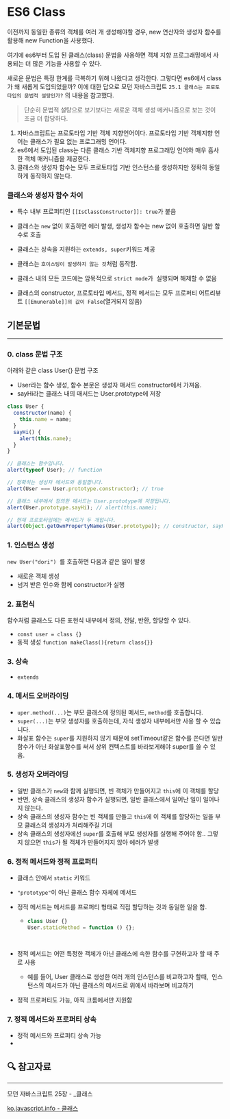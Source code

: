 # ES6 Class

이전까지 동일한 종류의 객체를 여러 개 생성해야할 경우, new 연산자와 생성자 함수를 활용해 new Function을 사용했다.

여기에 es6부터 도입 된 클래스(class) 문법을 사용하면 객체 지향 프로그래밍에서 사용되는 더 많은 기능을 사용할 수 있다.

새로운 문법은 특정 한계를 극복하기 위해 나왔다고 생각한다. 그렇다면 es6에서 class가 왜 새롭게 도입되었을까? 이에 대한 답으로 모던 자바스크립트 `25.1 클래스는 프로토타입의 문법적 설탕인가?` 의 내용을 참고했다.

> 단순히 문법적 설탕으로 보기보다는 새로운 객체 생성 메커니즘으로 보는 것이 조금 더 합당하다.

1. 자바스크립트는 프로토타입 기반 객체 지향언어이다. 프로토타입 기반 객체지향 언어는 클래스가 필요 없는 프로그래밍 언어다.
2. es6에서 도입된 class는 다른 클래스 기반 객체지향 프로그래밍 언어와 매우 흡사한 객체 매커니즘을 제공한다.
3. 클래스와 생성자 함수는 모두 프로토타입 기반 인스턴스를 생성하지만 정확히 동일하게 동작하지 않는다.



### 클래스와 생성자 함수 차이

- 특수 내부 프로퍼티인 `[[IsClassConstructor]]: true`가 붙음  

- 클래스는 `new` 없이 호출하면 에러 발생, 생성자 함수는 new 없이 호출하면 일반 함수로 호출
- 클래스는 상속을 지원하는 `extends, super`키워드 제공
- 클래스는 `호이스팅이 발생하지 않는 것`처럼 동작함.
- 클래스 내의 모든 코드에는 암묵적으로 `strict mode`가  실행되며 해제할 수 없음
- 클래스의 constructor, 프로토타입 메서드, 정적 메서드는 모두 프로퍼티 어트리뷰트 `[[Emunerable]]의 값이 False`(열거되지 않음)

## 기본문법

---

### 0\. class 문법 구조

아래와 같은 class User{} 문법 구조

- User라는 함수 생성, 함수 본문은 생성자 매서드 constructor에서 가져옴.
- sayHi라는 클래스 내의 매서드는 User.prototype에 저장

```javascript
class User {
  constructor(name) {
    this.name = name;
  }
  sayHi() {
    alert(this.name);
  }
}

// 클래스는 함수입니다.
alert(typeof User); // function

// 정확히는 생성자 메서드와 동일합니다.
alert(User === User.prototype.constructor); // true

// 클래스 내부에서 정의한 메서드는 User.prototype에 저장됩니다.
alert(User.prototype.sayHi); // alert(this.name);

// 현재 프로토타입에는 메서드가 두 개입니다.
alert(Object.getOwnPropertyNames(User.prototype)); // constructor, sayHi
```

### 1\. 인스턴스 생성

`new User("dori")`  를 호출하면 다음과 같은 일이 발생

- 새로운 객체 생성
- 넘겨 받은 인수와 함께 constructor가 실행

### 2\. 표현식

함수처럼 클래스도 다른 표현식 내부에서 정의, 전달, 반환, 할당할 수 있다.

- `const user = class {}`
- 동적 생성 `function makeClass(){return class{}}`

### 3\. 상속

- `extends`

### 4\. 메서드 오버라이딩

- `uper.method(...)`는 부모 클래스에 정의된 메서드, `method`를 호출합니다.
- `super(...)`는 부모 생성자를 호출하는데, 자식 생성자 내부에서만 사용 할 수 있습니다.
- 화살표 함수는 `super`를 지원하지 않기 때문에 setTimeout같은 함수를 쓴다면 일반 함수가 아닌 화살표함수를 써서 상위 컨텍스트를 바라보게해야 super를 쓸 수 있음.

### 5\. 생성자 오버라이딩

- 일반 클래스가 `new`와 함께 실행되면, 빈 객체가 만들어지고 `this`에 이 객체를 할당
- 반면, 상속 클래스의 생성자 함수가 실행되면, 일반 클래스에서 일어난 일이 일어나지 않는다.
- 상속 클래스의 생성자 함수는 빈 객체를 만들고 `this`에 이 객체를 할당하는 일을 부모 클래스의 생성자가 처리해주길 기대
- 상속 클래스의 생성자에선 `super`를 호출해 부모 생성자를 실행해 주어야 함.. 그렇지 않으면 `this`가 될 객체가 만들어지지 않아 에러가 발생

### 6\. 정적 메서드와 정적 프로퍼티

- 클래스 안에서 `static` 키워드  

- `"prototype"`이 아닌 클래스 함수 자체에 메서드  

- 정적 메서드는 메서드를 프로퍼티 형태로 직접 할당하는 것과 동일한 일을 함.

  - ```javascript
    class User {}
    User.staticMethod = function () {};
    ```

  ```


  ```

- 정적 메서드는 어떤 특정한 객체가 아닌 클래스에 속한 함수를 구현하고자 할 때 주로 사용

  - 예를 들어, User 클래스로 생성한 여러 개의 인스턴스를 비교하고자 할때,  인스턴스의 메서드가 아닌 클래스의 메서드로 위에서 바라보며 비교하기

- 정적 프로퍼티도 가능, 아직 크롬에서만 지원함

### 7\. 정적 메서드와 프로퍼티 상속

- 정적 메서드와 프로퍼티 상속 가능
-

## 🔍 참고자료

---

모던 자바스크립트 25장 - \_클래스

[ko.javascript.info - 클래스](https://ko.javascript.info/classes)
